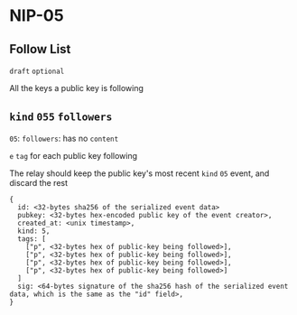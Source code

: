 NIP-05
======

Follow List
-----------

`draft` `optional`

All the keys a public key is following

## `kind` `055` `followers`

`05`: `followers`: has no `content` 

`e` `tag` for each public key following

The relay should keep the public key's most recent  `kind` `05` event, and discard the rest

    {
      id: <32-bytes sha256 of the serialized event data>
      pubkey: <32-bytes hex-encoded public key of the event creator>,
      created_at: <unix timestamp>,
      kind: 5,
      tags: [
        ["p", <32-bytes hex of public-key being followed>],
        ["p", <32-bytes hex of public-key being followed>],
        ["p", <32-bytes hex of public-key being followed>],
        ["p", <32-bytes hex of public-key being followed>]
      ]
      sig: <64-bytes signature of the sha256 hash of the serialized event data, which is the same as the "id" field>,
    }